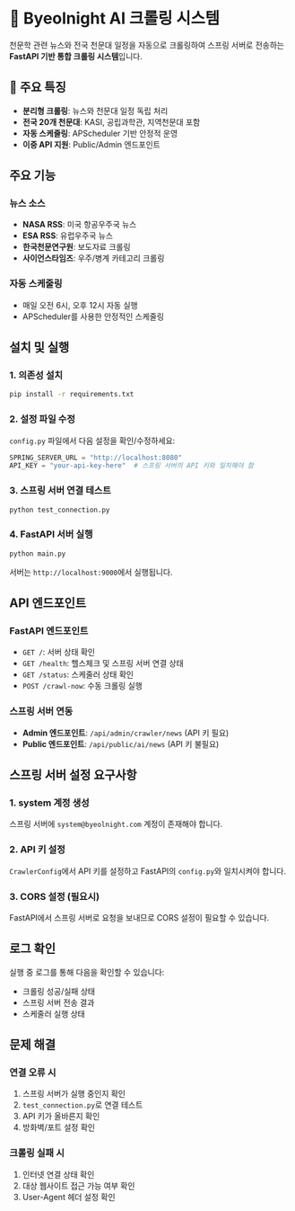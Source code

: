 # 🌟 Byeolnight AI 크롤링 시스템

천문학 관련 뉴스와 전국 천문대 일정을 자동으로 크롤링하여 스프링 서버로 전송하는 **FastAPI 기반 통합 크롤링 시스템**입니다.

## 🎯 주요 특징
- **분리형 크롤링**: 뉴스와 천문대 일정 독립 처리
- **전국 20개 천문대**: KASI, 공립과학관, 지역천문대 포함
- **자동 스케줄링**: APScheduler 기반 안정적 운영
- **이중 API 지원**: Public/Admin 엔드포인트

## 주요 기능

### 뉴스 소스
- **NASA RSS**: 미국 항공우주국 뉴스
- **ESA RSS**: 유럽우주국 뉴스  
- **한국천문연구원**: 보도자료 크롤링
- **사이언스타임즈**: 우주/병계 카테고리 크롤링

### 자동 스케줄링
- 매일 오전 6시, 오후 12시 자동 실행
- APScheduler를 사용한 안정적인 스케줄링

## 설치 및 실행

### 1. 의존성 설치
```bash
pip install -r requirements.txt
```

### 2. 설정 파일 수정
`config.py` 파일에서 다음 설정을 확인/수정하세요:
```python
SPRING_SERVER_URL = "http://localhost:8080"
API_KEY = "your-api-key-here"  # 스프링 서버의 API 키와 일치해야 함
```

### 3. 스프링 서버 연결 테스트
```bash
python test_connection.py
```

### 4. FastAPI 서버 실행
```bash
python main.py
```

서버는 `http://localhost:9000`에서 실행됩니다.

## API 엔드포인트

### FastAPI 엔드포인트
- `GET /`: 서버 상태 확인
- `GET /health`: 헬스체크 및 스프링 서버 연결 상태
- `GET /status`: 스케줄러 상태 확인
- `POST /crawl-now`: 수동 크롤링 실행

### 스프링 서버 연동
- **Admin 엔드포인트**: `/api/admin/crawler/news` (API 키 필요)
- **Public 엔드포인트**: `/api/public/ai/news` (API 키 불필요)

## 스프링 서버 설정 요구사항

### 1. system 계정 생성
스프링 서버에 `system@byeolnight.com` 계정이 존재해야 합니다.

### 2. API 키 설정
`CrawlerConfig`에서 API 키를 설정하고 FastAPI의 `config.py`와 일치시켜야 합니다.

### 3. CORS 설정 (필요시)
FastAPI에서 스프링 서버로 요청을 보내므로 CORS 설정이 필요할 수 있습니다.

## 로그 확인

실행 중 로그를 통해 다음을 확인할 수 있습니다:
- 크롤링 성공/실패 상태
- 스프링 서버 전송 결과
- 스케줄러 실행 상태

## 문제 해결

### 연결 오류 시
1. 스프링 서버가 실행 중인지 확인
2. `test_connection.py`로 연결 테스트
3. API 키가 올바른지 확인
4. 방화벽/포트 설정 확인

### 크롤링 실패 시
1. 인터넷 연결 상태 확인
2. 대상 웹사이트 접근 가능 여부 확인
3. User-Agent 헤더 설정 확인